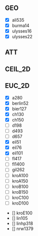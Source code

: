## GEO
- [x] ali535
- [x] burma14
- [x] ulysses16
- [x] ulysses22

## ATT

## CEIL_2D

## EUC_2D
- [x] a280
- [x] berlin52
- [x] bier127
- [x] ch130
- [x] ch150
- [ ] d198
- [ ] d493
- [ ] d657
- [x] eil51
- [x] eil76
- [x] eil101
- [ ] fl417
- [ ] fl1400
- [ ] gil262
- [ ] kroA100
- [ ] kroA150
- [ ] kroB100
- [ ] kroB150
- [ ] kroC100
- [ ] kroD100
- [] kroE100
- [] lin105
- [] linhp318
- [] nrw1379

